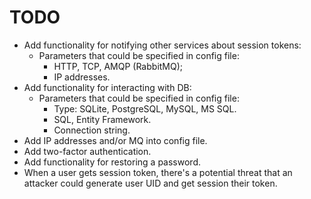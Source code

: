 # TODO 

- Add functionality for notifying other services about session tokens: 
    - Parameters that could be specified in config file:
        - HTTP, TCP, AMQP (RabbitMQ);
        - IP addresses.
- Add functionality for interacting with DB:
    - Parameters that could be specified in config file:
        - Type: SQLite, PostgreSQL, MySQL, MS SQL.
        - SQL, Entity Framework.
        - Connection string.
- Add IP addresses and/or MQ into config file.
- Add two-factor authentication.
- Add functionality for restoring a password.
- When a user gets session token, there's a potential threat that an attacker could generate user UID and get session their token.
